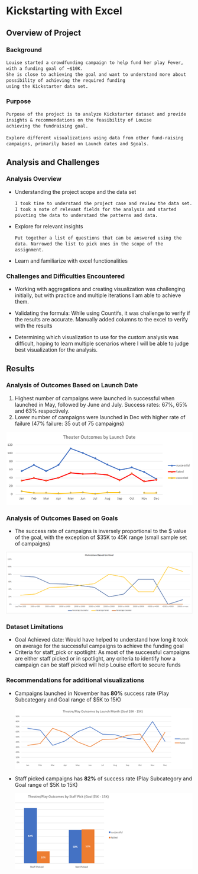 # Kickstarting with Excel

## Overview of Project

### Background
    Louise started a crowdfunding campaign to help fund her play Fever, with a funding goal of ~$10K. 
    She is close to achieving the goal and want to understand more about possibility of achieving the required funding 
    using the Kickstarter data set. 	

### Purpose
    Purpose of the project is to analyze Kickstarter dataset and provide insights & recommendations on the feasibility of Louise 
    achieving the fundraising goal. 
    
    Explore different visualizations using data from other fund-raising campaigns, primarily based on Launch dates and $goals. 

## Analysis and Challenges

### Analysis Overview
-	Understanding the project scope and the data set

    	I took time to understand the project case and review the data set. I took a note of relevant fields for the analysis and started 
        pivoting the data to understand the patterns and data.

-	Explore for relevant insights  

    	Put together a list of questions that can be answered using the data. Narrowed the list to pick ones in the scope of the assignment. 

-	Learn and familiarize with excel functionalities

### Challenges and Difficulties Encountered

-	Working with aggregations and creating visualization was challenging initially, but with practice and multiple iterations I am able to achieve them.

-	Validating the formula: While using Countifs, it was challenge to verify if the results are accurate. Manually added columns to the excel 
to verify with the results

-	Determining which visualization to use for the custom analysis was difficult, hoping to learn multiple scenarios where 
I will be able to judge best visualization for the analysis.

## Results

### Analysis of Outcomes Based on Launch Date
1.	Highest number of campaigns were launched in successful when launched in May, followed by June and July. Success rates: 67%, 65% and 63% respectively.
2.	Lower number of campaigns were launched in Dec with higher rate of failure (47% failure: 35 out of 75 campaigns)

![Getting started](./resources/Theater_Outcomes_vs_Launch.png)

### Analysis of Outcomes Based on Goals
- The success rate of campaigns is inversely proportional to the $ value of the goal, with the exception of $35K to 45K range (small sample set of campaigns)

![Getting started](./resources/Outcomes_vs_Goals.png)

### Dataset Limitations
-	Goal Achieved date: Would have helped to understand how long it took on average for the successful campaigns to achieve the funding goal
-	Criteria for staff_pick or spotlight: As most of the successful campaigns are either staff picked or in spotlight, any criteria to identify how a campaign can be staff picked will help Louise effort to secure funds

### Recommendations for additional visualizations
- Campaigns launched in November has **80%** success rate (Play Subcategory and Goal range of $5K to 15K)

   ![Getting started](./resources/Option1_PlayOutcomes_ByMonth_Goal5K-15K.png)

- Staff picked campaigns has **82%** of success rate (Play Subcategory and Goal range of $5K to 15K)

   ![Getting started](./resources/Option2_PlayOutcomes_ByStaffPick_Goal5K-15K.png)

